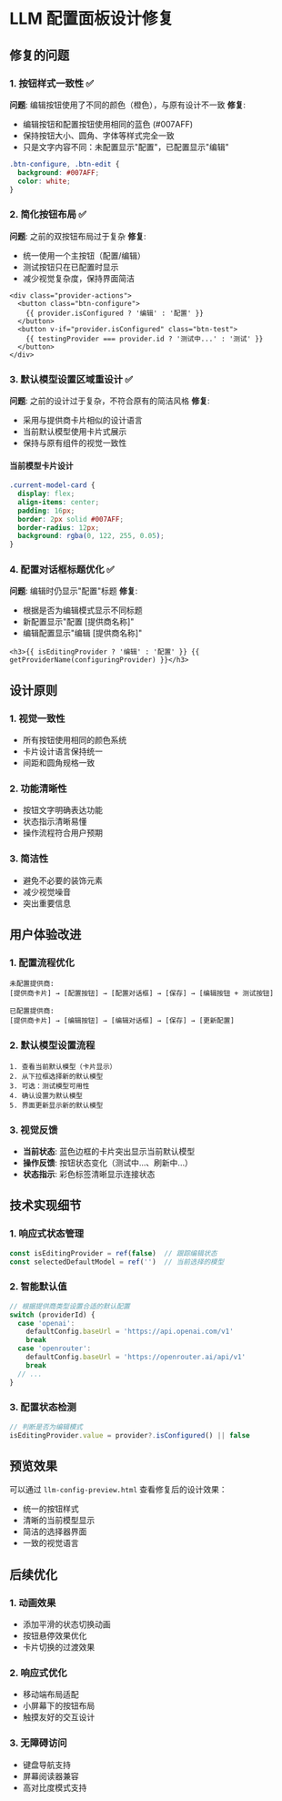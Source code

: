# LLM 配置面板设计修复

## 修复的问题

### 1. 按钮样式一致性 ✅
**问题**: 编辑按钮使用了不同的颜色（橙色），与原有设计不一致
**修复**: 
- 编辑按钮和配置按钮使用相同的蓝色 (#007AFF)
- 保持按钮大小、圆角、字体等样式完全一致
- 只是文字内容不同：未配置显示"配置"，已配置显示"编辑"

```css
.btn-configure, .btn-edit {
  background: #007AFF;
  color: white;
}
```

### 2. 简化按钮布局 ✅
**问题**: 之前的双按钮布局过于复杂
**修复**:
- 统一使用一个主按钮（配置/编辑）
- 测试按钮只在已配置时显示
- 减少视觉复杂度，保持界面简洁

```vue
<div class="provider-actions">
  <button class="btn-configure">
    {{ provider.isConfigured ? '编辑' : '配置' }}
  </button>
  <button v-if="provider.isConfigured" class="btn-test">
    {{ testingProvider === provider.id ? '测试中...' : '测试' }}
  </button>
</div>
```

### 3. 默认模型设置区域重设计 ✅
**问题**: 之前的设计过于复杂，不符合原有的简洁风格
**修复**:
- 采用与提供商卡片相似的设计语言
- 当前默认模型使用卡片式展示
- 保持与原有组件的视觉一致性

#### 当前模型卡片设计
```css
.current-model-card {
  display: flex;
  align-items: center;
  padding: 16px;
  border: 2px solid #007AFF;
  border-radius: 12px;
  background: rgba(0, 122, 255, 0.05);
}
```

### 4. 配置对话框标题优化 ✅
**问题**: 编辑时仍显示"配置"标题
**修复**:
- 根据是否为编辑模式显示不同标题
- 新配置显示"配置 [提供商名称]"
- 编辑配置显示"编辑 [提供商名称]"

```vue
<h3>{{ isEditingProvider ? '编辑' : '配置' }} {{ getProviderName(configuringProvider) }}</h3>
```

## 设计原则

### 1. 视觉一致性
- 所有按钮使用相同的颜色系统
- 卡片设计语言保持统一
- 间距和圆角规格一致

### 2. 功能清晰性
- 按钮文字明确表达功能
- 状态指示清晰易懂
- 操作流程符合用户预期

### 3. 简洁性
- 避免不必要的装饰元素
- 减少视觉噪音
- 突出重要信息

## 用户体验改进

### 1. 配置流程优化
```
未配置提供商:
[提供商卡片] → [配置按钮] → [配置对话框] → [保存] → [编辑按钮 + 测试按钮]

已配置提供商:
[提供商卡片] → [编辑按钮] → [编辑对话框] → [保存] → [更新配置]
```

### 2. 默认模型设置流程
```
1. 查看当前默认模型（卡片显示）
2. 从下拉框选择新的默认模型
3. 可选：测试模型可用性
4. 确认设置为默认模型
5. 界面更新显示新的默认模型
```

### 3. 视觉反馈
- **当前状态**: 蓝色边框的卡片突出显示当前默认模型
- **操作反馈**: 按钮状态变化（测试中...、刷新中...）
- **状态指示**: 彩色标签清晰显示连接状态

## 技术实现细节

### 1. 响应式状态管理
```typescript
const isEditingProvider = ref(false)  // 跟踪编辑状态
const selectedDefaultModel = ref('')  // 当前选择的模型
```

### 2. 智能默认值
```typescript
// 根据提供商类型设置合适的默认配置
switch (providerId) {
  case 'openai':
    defaultConfig.baseUrl = 'https://api.openai.com/v1'
    break
  case 'openrouter':
    defaultConfig.baseUrl = 'https://openrouter.ai/api/v1'
    break
  // ...
}
```

### 3. 配置状态检测
```typescript
// 判断是否为编辑模式
isEditingProvider.value = provider?.isConfigured() || false
```

## 预览效果

可以通过 `llm-config-preview.html` 查看修复后的设计效果：
- 统一的按钮样式
- 清晰的当前模型显示
- 简洁的选择器界面
- 一致的视觉语言

## 后续优化

### 1. 动画效果
- 添加平滑的状态切换动画
- 按钮悬停效果优化
- 卡片切换的过渡效果

### 2. 响应式优化
- 移动端布局适配
- 小屏幕下的按钮布局
- 触摸友好的交互设计

### 3. 无障碍访问
- 键盘导航支持
- 屏幕阅读器兼容
- 高对比度模式支持